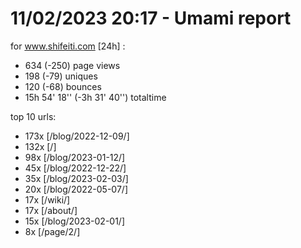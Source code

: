 # 11/02/2023 20:17 - Umami report
for www.shifeiti.com [24h] :

 - 634 (-250) page views
 - 198 (-79) uniques
 - 120 (-68) bounces
 - 15h 54' 18'' (-3h 31' 40'') totaltime


top 10 urls:
 - 173x [/blog/2022-12-09/]
 - 132x [/]
 - 98x [/blog/2023-01-12/]
 - 45x [/blog/2022-12-22/]
 - 35x [/blog/2023-02-03/]
 - 20x [/blog/2022-05-07/]
 - 17x [/wiki/]
 - 17x [/about/]
 - 15x [/blog/2023-02-01/]
 - 8x [/page/2/]


